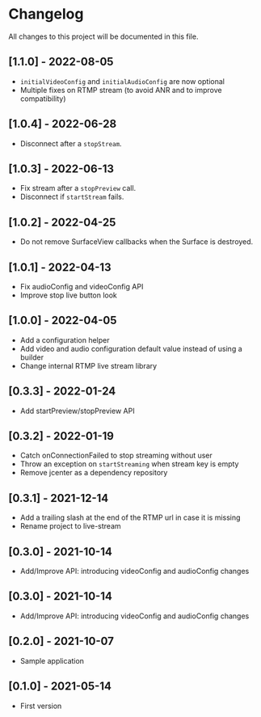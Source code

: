 # Changelog
All changes to this project will be documented in this file.

## [1.1.0] - 2022-08-05
- `initialVideoConfig` and `initialAudioConfig` are now optional
- Multiple fixes on RTMP stream (to avoid ANR and to improve compatibility)

## [1.0.4] - 2022-06-28
- Disconnect after a `stopStream`.

## [1.0.3] - 2022-06-13
- Fix stream after a `stopPreview` call.
- Disconnect if `startStream` fails.

## [1.0.2] - 2022-04-25
- Do not remove SurfaceView callbacks when the Surface is destroyed.

## [1.0.1] - 2022-04-13
- Fix audioConfig and videoConfig API
- Improve stop live button look

## [1.0.0] - 2022-04-05
- Add a configuration helper
- Add video and audio configuration default value instead of using a builder
- Change internal RTMP live stream library

## [0.3.3] - 2022-01-24
- Add startPreview/stopPreview API

## [0.3.2] - 2022-01-19
- Catch onConnectionFailed to stop streaming without user
- Throw an exception on `startStreaming` when stream key is empty
- Remove jcenter as a dependency repository

## [0.3.1] - 2021-12-14
- Add a trailing slash at the end of the RTMP url in case it is missing
- Rename project to live-stream

## [0.3.0] - 2021-10-14
- Add/Improve API: introducing videoConfig and audioConfig changes

## [0.3.0] - 2021-10-14
- Add/Improve API: introducing videoConfig and audioConfig changes
  
## [0.2.0] - 2021-10-07
- Sample application

## [0.1.0] - 2021-05-14
- First version
